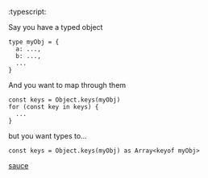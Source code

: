 :typescript:

Say you have a typed object
```
type myObj = {
  a: ...,
  b: ...,
  ...
}
```
And you want to map through them
```
const keys = Object.keys(myObj)
for (const key in keys) {
  ...
}
```
but you want types to...
```
const keys = Object.keys(myObj) as Array<keyof myObj>
```

[sauce](https://stackoverflow.com/questions/52856496/typescript-object-keys-return-string)
